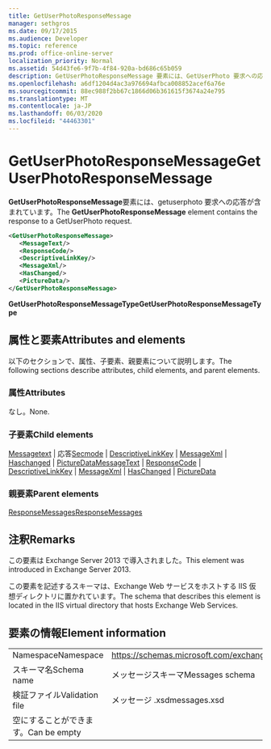 ```yaml
---
title: GetUserPhotoResponseMessage
manager: sethgros
ms.date: 09/17/2015
ms.audience: Developer
ms.topic: reference
ms.prod: office-online-server
localization_priority: Normal
ms.assetid: 54d43fe6-9f7b-4f84-920a-bd686c65b059
description: GetUserPhotoResponseMessage 要素には、GetUserPhoto 要求への応答が含まれています。
ms.openlocfilehash: a6df1204d4ac3a976694afbca008852acef6a76e
ms.sourcegitcommit: 88ec988f2bb67c1866d06b361615f3674a24e795
ms.translationtype: MT
ms.contentlocale: ja-JP
ms.lasthandoff: 06/03/2020
ms.locfileid: "44463301"
---
```

# <a name="getuserphotoresponsemessage"></a><span data-ttu-id="408a9-103">GetUserPhotoResponseMessage</span><span class="sxs-lookup"><span data-stu-id="408a9-103">GetUserPhotoResponseMessage</span></span>

<span data-ttu-id="408a9-104">**GetUserPhotoResponseMessage**要素には、getuserphoto 要求への応答が含まれています。</span><span class="sxs-lookup"><span data-stu-id="408a9-104">The **GetUserPhotoResponseMessage** element contains the response to a GetUserPhoto request.</span></span> 
  
```XML
<GetUserPhotoResponseMessage>
   <MessageText/>
   <ResponseCode/>
   <DescriptiveLinkKey/>
   <MessageXml/>
   <HasChanged/>
   <PictureData/>
</GetUserPhotoResponseMessage>
```

 <span data-ttu-id="408a9-105">**GetUserPhotoResponseMessageType**</span><span class="sxs-lookup"><span data-stu-id="408a9-105">**GetUserPhotoResponseMessageType**</span></span>
## <a name="attributes-and-elements"></a><span data-ttu-id="408a9-106">属性と要素</span><span class="sxs-lookup"><span data-stu-id="408a9-106">Attributes and elements</span></span>

<span data-ttu-id="408a9-107">以下のセクションで、属性、子要素、親要素について説明します。</span><span class="sxs-lookup"><span data-stu-id="408a9-107">The following sections describe attributes, child elements, and parent elements.</span></span>
  
### <a name="attributes"></a><span data-ttu-id="408a9-108">属性</span><span class="sxs-lookup"><span data-stu-id="408a9-108">Attributes</span></span>

<span data-ttu-id="408a9-109">なし。</span><span class="sxs-lookup"><span data-stu-id="408a9-109">None.</span></span>
  
### <a name="child-elements"></a><span data-ttu-id="408a9-110">子要素</span><span class="sxs-lookup"><span data-stu-id="408a9-110">Child elements</span></span>

<span data-ttu-id="408a9-111">[Messagetext](messagetext.md)  | 応答[Secmode](responsecode.md)  | [DescriptiveLinkKey](descriptivelinkkey.md)  | [MessageXml](messagexml.md)  | [Haschanged](haschanged.md)  | [PictureData](picturedata.md)</span><span class="sxs-lookup"><span data-stu-id="408a9-111">[MessageText](messagetext.md) | [ResponseCode](responsecode.md) | [DescriptiveLinkKey](descriptivelinkkey.md) | [MessageXml](messagexml.md) | [HasChanged](haschanged.md) | [PictureData](picturedata.md)</span></span>
  
### <a name="parent-elements"></a><span data-ttu-id="408a9-112">親要素</span><span class="sxs-lookup"><span data-stu-id="408a9-112">Parent elements</span></span>

[<span data-ttu-id="408a9-113">ResponseMessages</span><span class="sxs-lookup"><span data-stu-id="408a9-113">ResponseMessages</span></span>](responsemessages.md)
  
## <a name="remarks"></a><span data-ttu-id="408a9-114">注釈</span><span class="sxs-lookup"><span data-stu-id="408a9-114">Remarks</span></span>

<span data-ttu-id="408a9-115">この要素は Exchange Server 2013 で導入されました。</span><span class="sxs-lookup"><span data-stu-id="408a9-115">This element was introduced in Exchange Server 2013.</span></span>
  
<span data-ttu-id="408a9-116">この要素を記述するスキーマは、Exchange Web サービスをホストする IIS 仮想ディレクトリに置かれています。</span><span class="sxs-lookup"><span data-stu-id="408a9-116">The schema that describes this element is located in the IIS virtual directory that hosts Exchange Web Services.</span></span>
  
## <a name="element-information"></a><span data-ttu-id="408a9-117">要素の情報</span><span class="sxs-lookup"><span data-stu-id="408a9-117">Element information</span></span>

|||
|:-----|:-----|
|<span data-ttu-id="408a9-118">Namespace</span><span class="sxs-lookup"><span data-stu-id="408a9-118">Namespace</span></span>  <br/> |https://schemas.microsoft.com/exchange/services/2006/messages  <br/> |
|<span data-ttu-id="408a9-119">スキーマ名</span><span class="sxs-lookup"><span data-stu-id="408a9-119">Schema name</span></span>  <br/> |<span data-ttu-id="408a9-120">メッセージスキーマ</span><span class="sxs-lookup"><span data-stu-id="408a9-120">Messages schema</span></span>  <br/> |
|<span data-ttu-id="408a9-121">検証ファイル</span><span class="sxs-lookup"><span data-stu-id="408a9-121">Validation file</span></span>  <br/> |<span data-ttu-id="408a9-122">メッセージ .xsd</span><span class="sxs-lookup"><span data-stu-id="408a9-122">messages.xsd</span></span>  <br/> |
|<span data-ttu-id="408a9-123">空にすることができます。</span><span class="sxs-lookup"><span data-stu-id="408a9-123">Can be empty</span></span>  <br/> ||
   

